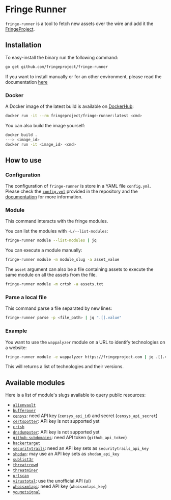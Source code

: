 # Fringe Runner

`fringe-runner` is a tool to fetch new assets over the wire and add it the
[FringeProject](https://fringeproject.com).


## Installation

To easy-install the binary run the following command:

```bash
go get github.com/fringeproject/fringe-runner
```

If you want to install manually or for an other environment, please read the
documentation [here](https://docs.fringeproject.com/runner/)

### Docker
A Docker image of the latest build is available on [DockerHub](https://hub.docker.com/r/fringeproject/fringe-runner):

```bash
docker run -it --rm fringeproject/fringe-runner:latest <cmd>
```

You can also build the image yourself:

```bash
docker build .
---> <image_id>
docker run -it <image_id> <cmd>
```


## How to use

### Configuration

The configuration of `fringe-runner` is store in a YAML file `config.yml`.
Please check the [`config.yml`](./config.yml) provided in the repository and the
[documentation](https://docs.fringeproject.com/runner/#configuration) for more
information.


### Module

This command interacts with the fringe modules.

You can list the modules with `-L/--list-modules`:

```bash
fringe-runner module --list-modules | jq
```

You can execute a module manually:

```bash
fringe-runner module -m module_slug -a asset_value
```

The `asset` argument can also be a file containing assets to execute the same
module on all the assets from the file.

```bash
fringe-runner module -m crtsh -a assets.txt
```

### Parse a local file

This command parse a file separated by new lines:

```bash
fringe-runner parse -p <file_path> | jq ".[].value"
```


### Example

You want to use the `wappalyzer` module on a URL to identify technologies on a
website:

```bash
fringe-runner module -e wappalyzer https://fringeproject.com | jq .[].value
```

This will returns a list of technologies and their versions.


## Available modules

Here is a list of module's slugs available to query public resources:

- [`alienvault`](https://alienvault.com)
- [`bufferover`](https://dns.bufferover.run/)
- [`censys`](https://censys.io/api): need API key (`censys_api_id`) and secret (`censys_api_secret`)
- [`certspotter`](https://sslmate.com/certspotter/): API key is not supported yet
- [`crtsh`](crt.sh/)
- [`dnsdumpster`](https://dnsdumpster.com/): API key is not supported yet
- [`github-subdomains`](https://developer.github.com/v3/search/#search-code): need API token (`github_api_token`)
- [`hackertarget`](https://hackertarget.com/)
- [`securitytrails`](https://securitytrails.com/): need an API key sets as `securitytrails_api_key`
- [`shodan`](https://www.shodan.io/): may use an API key sets as `shodan_api_key`
- [`sublist3r`](https://github.com/aboul3la/Sublist3r)
- [`threatcrowd`](https://www.threatcrowd.org/)
- [`threatminer`](https://www.threatminer.org/)
- [`urlscan`](https://urlscan.io/)
- [`virustotal`](https://www.virustotal.com/): use the unofficial API (ui)
- [`whoisxmlapi`](https://reverse-ip.whoisxmlapi.com/api/documentation/making-requests): need API key (`whoisxmlapi_key`)
- [`yougetsignal`](https://www.yougetsignal.com/)
